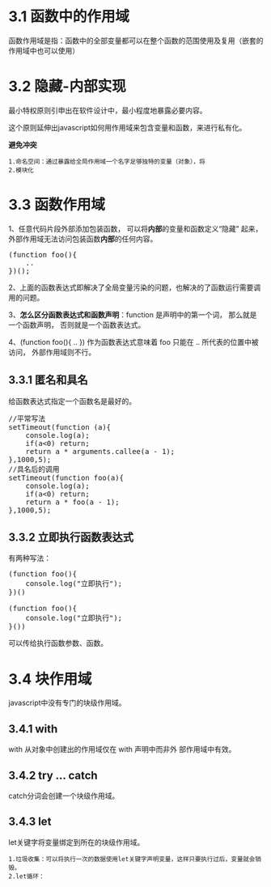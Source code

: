 # 3.1 函数中的作用域 #
函数作用域是指：函数中的全部变量都可以在整个函数的范围使用及复用（嵌套的作用域中也可以使用）
# 3.2 隐藏-内部实现 #
最小特权原则引申出在软件设计中，最小程度地暴露必要内容。

这个原则延伸出javascript如何用作用域来包含变量和函数，来进行私有化。

**避免冲突**

	1.命名空间：通过暴露给全局作用域一个名字足够独特的变量（对象），将
	2.模块化
# 3.3 函数作用域 #
1、任意代码片段外部添加包装函数， 可以将**内部**的变量和函数定义“隐藏” 起来， 外部作用域无法访问包装函数**内部**的任何内容。
<pre>
(function foo(){ 
	..
})();
</pre>
2、上面的函数表达式即解决了全局变量污染的问题，也解决的了函数运行需要调用的问题。

3、**怎么区分函数表达式和函数声明**：function 是声明中的第一个词， 那么就是一个函数声明， 否则就是一个函数表达式。

4、(function foo(){ .. }) 作为函数表达式意味着 foo 只能在 .. 所代表的位置中被访问， 外部作用域则不行。 
## 3.3.1 匿名和具名 ##
给函数表达式指定一个函数名是最好的。
<pre>
//平常写法
setTimeout(function (a){
	console.log(a);
	if(a<0) return;
	return a * arguments.callee(a - 1);
},1000,5);
//具名后的调用
setTimeout(function foo(a){
	console.log(a);
	if(a<0) return;
	return a * foo(a - 1);
},1000,5);
</pre>
## 3.3.2 立即执行函数表达式 ##
有两种写法：
<pre>
(function foo(){
	console.log("立即执行");
})()

(function foo(){
	console.log("立即执行");
}())
</pre>
可以传给执行函数参数、函数。
# 3.4 块作用域 #
javascript中没有专门的块级作用域。
## 3.4.1 with ##
 with 从对象中创建出的作用域仅在 with 声明中而非外
部作用域中有效。
## 3.4.2 try ... catch ##
catch分词会创建一个块级作用域。
## 3.4.3 let ##
let关键字将变量绑定到所在的块级作用域。

	1.垃圾收集：可以将执行一次的数据使用let关键字声明变量，这样只要执行过后，变量就会销毁。
	2.let循环：